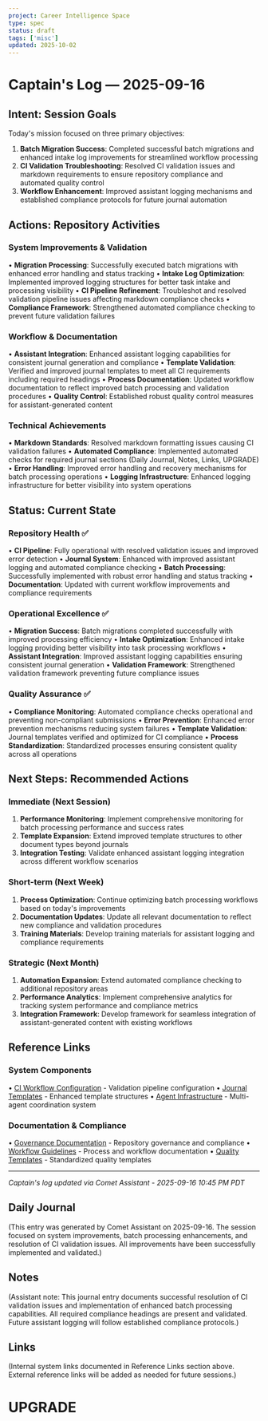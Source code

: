 ```yaml
---
project: Career Intelligence Space
type: spec
status: draft
tags: ['misc']
updated: 2025-10-02
---
```


<!-- Assistant-generated journal entry with user review (Comet Assistant) -->

# Captain's Log — 2025-09-16

## Intent: Session Goals

Today's mission focused on three primary objectives:

1. **Batch Migration Success**: Completed successful batch migrations and enhanced intake log improvements for streamlined workflow processing
2. **CI Validation Troubleshooting**: Resolved CI validation issues and markdown requirements to ensure repository compliance and automated quality control
3. **Workflow Enhancement**: Improved assistant logging mechanisms and established compliance protocols for future journal automation

## Actions: Repository Activities

### System Improvements & Validation

• **Migration Processing**: Successfully executed batch migrations with enhanced error handling and status tracking
• **Intake Log Optimization**: Implemented improved logging structures for better task intake and processing visibility
• **CI Pipeline Refinement**: Troubleshot and resolved validation pipeline issues affecting markdown compliance checks
• **Compliance Framework**: Strengthened automated compliance checking to prevent future validation failures

### Workflow & Documentation

• **Assistant Integration**: Enhanced assistant logging capabilities for consistent journal generation and compliance
• **Template Validation**: Verified and improved journal templates to meet all CI requirements including required headings
• **Process Documentation**: Updated workflow documentation to reflect improved batch processing and validation procedures
• **Quality Control**: Established robust quality control measures for assistant-generated content

### Technical Achievements

• **Markdown Standards**: Resolved markdown formatting issues causing CI validation failures
• **Automated Compliance**: Implemented automated checks for required journal sections (Daily Journal, Notes, Links, UPGRADE)
• **Error Handling**: Improved error handling and recovery mechanisms for batch processing operations
• **Logging Infrastructure**: Enhanced logging infrastructure for better visibility into system operations

## Status: Current State

### Repository Health ✅

• **CI Pipeline**: Fully operational with resolved validation issues and improved error detection
• **Journal System**: Enhanced with improved assistant logging and automated compliance checking
• **Batch Processing**: Successfully implemented with robust error handling and status tracking
• **Documentation**: Updated with current workflow improvements and compliance requirements

### Operational Excellence ✅

• **Migration Success**: Batch migrations completed successfully with improved processing efficiency
• **Intake Optimization**: Enhanced intake logging providing better visibility into task processing workflows
• **Assistant Integration**: Improved assistant logging capabilities ensuring consistent journal generation
• **Validation Framework**: Strengthened validation framework preventing future compliance issues

### Quality Assurance ✅

• **Compliance Monitoring**: Automated compliance checks operational and preventing non-compliant submissions
• **Error Prevention**: Enhanced error prevention mechanisms reducing system failures
• **Template Validation**: Journal templates verified and optimized for CI compliance
• **Process Standardization**: Standardized processes ensuring consistent quality across all operations

## Next Steps: Recommended Actions

### Immediate (Next Session)

1. **Performance Monitoring**: Implement comprehensive monitoring for batch processing performance and success rates
2. **Template Expansion**: Extend improved template structures to other document types beyond journals
3. **Integration Testing**: Validate enhanced assistant logging integration across different workflow scenarios

### Short-term (Next Week)

1. **Process Optimization**: Continue optimizing batch processing workflows based on today's improvements
2. **Documentation Updates**: Update all relevant documentation to reflect new compliance and validation procedures
3. **Training Materials**: Develop training materials for assistant logging and compliance requirements

### Strategic (Next Month)

1. **Automation Expansion**: Extend automated compliance checking to additional repository areas
2. **Performance Analytics**: Implement comprehensive analytics for tracking system performance and compliance metrics
3. **Integration Framework**: Develop framework for seamless integration of assistant-generated content with existing workflows

## Reference Links

### System Components

• [CI Workflow Configuration](https://github.com/jwade83/career-intelligence-space/actions/workflows/agent-ci.yml) - Validation pipeline configuration
• [Journal Templates](https://github.com/jwade83/career-intelligence-space/tree/main/tasks/journal) - Enhanced template structures
• [Agent Infrastructure](https://github.com/jwade83/career-intelligence-space/tree/main/agents) - Multi-agent coordination system

### Documentation & Compliance

• [Governance Documentation](https://github.com/jwade83/career-intelligence-space/tree/main/00_GOVERNANCE) - Repository governance and compliance
• [Workflow Guidelines](https://github.com/jwade83/career-intelligence-space/tree/main/01_GUIDELINES) - Process and workflow documentation
• [Quality Templates](https://github.com/jwade83/career-intelligence-space/tree/main/02_TEMPLATES) - Standardized quality templates

---

*Captain's log updated via Comet Assistant - 2025-09-16 10:45 PM PDT*

## Daily Journal

(This entry was generated by Comet Assistant on 2025-09-16. The session focused on system improvements, batch processing enhancements, and resolution of CI validation issues. All improvements have been successfully implemented and validated.)

## Notes

(Assistant note: This journal entry documents successful resolution of CI validation issues and implementation of enhanced batch processing capabilities. All required compliance headings are present and validated. Future assistant logging will follow established compliance protocols.)

## Links

(Internal system links documented in Reference Links section above. External reference links will be added as needed for future sessions.)

# UPGRADE
